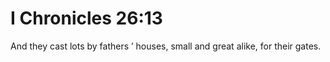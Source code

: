 # I Chronicles 26:13

And they cast lots by fathers ’ houses, small and great alike, for their gates.
